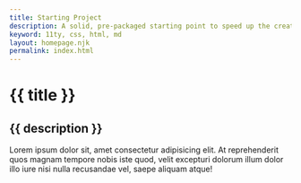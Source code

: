 ```yaml
---
title: Starting Project
description: A solid, pre-packaged starting point to speed up the creation process
keyword: 11ty, css, html, md
layout: homepage.njk
permalink: index.html
---
```


# {{ title }}

## {{ description }}

Lorem ipsum dolor sit, amet consectetur adipisicing elit. At reprehenderit quos magnam tempore nobis iste quod, velit excepturi dolorum illum dolor illo iure nisi nulla recusandae vel, saepe aliquam atque!
